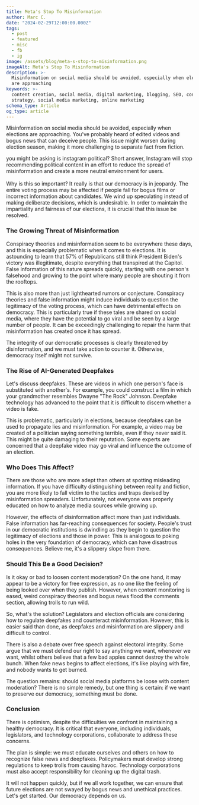 ```yaml
---
title: Meta's Stop To Misinformation
author: Marc C.
date: "2024-02-29T12:00:00.000Z"
tags:
  - post
  - featured
  - misc
  - fb
  - ig
image: /assets/blog/meta-s-stop-to-misinformation.png
imageAlt: Meta's Stop To Misinformation
description: >-
  Misinformation on social media should be avoided, especially when elections
  are approaching
keywords: >-
  content creation, social media, digital marketing, blogging, SEO, content
  strategy, social media marketing, online marketing
schema_type: Article
og_type: article
---
```

Misinformation on social media should be avoided, especially when elections are approaching. You've probably heard of edited videos and bogus news that can deceive people. This issue might worsen during election season, making it more challenging to separate fact from fiction.

you might be asking is instagram political? Short answer, Instagram will stop recommending political content in an effort to reduce the spread of misinformation and create a more neutral environment for users.\
\
Why is this so important? It really is that our democracy is in jeopardy. The entire voting process may be affected if people fall for bogus films or incorrect information about candidates. We wind up speculating instead of making deliberate decisions, which is undesirable. In order to maintain the impartiality and fairness of our elections, it is crucial that this issue be resolved.

### **The Growing Threat of Misinformation**

Conspiracy theories and misinformation seem to be everywhere these days, and this is especially problematic when it comes to elections. It is astounding to learn that 57% of Republicans still think President Biden's victory was illegitimate, despite everything that transpired at the Capitol. False information of this nature spreads quickly, starting with one person's falsehood and growing to the point where many people are shouting it from the rooftops.

This is also more than just lighthearted rumors or conjecture. Conspiracy theories and false information might induce individuals to question the legitimacy of the voting process, which can have detrimental effects on democracy. This is particularly true if these tales are shared on social media, where they have the potential to go viral and be seen by a large number of people. It can be exceedingly challenging to repair the harm that misinformation has created once it has spread.

The integrity of our democratic processes is clearly threatened by disinformation, and we must take action to counter it. Otherwise, democracy itself might not survive.

### **The Rise of AI-Generated Deepfakes**

Let's discuss deepfakes. These are videos in which one person's face is substituted with another's. For example, you could construct a film in which your grandmother resembles Dwayne "The Rock" Johnson. Deepfake technology has advanced to the point that it is difficult to discern whether a video is fake.

This is problematic, particularly in elections, because deepfakes can be used to propagate lies and misinformation. For example, a video may be created of a politician saying something terrible, even if they never said it. This might be quite damaging to their reputation. Some experts are concerned that a deepfake video may go viral and influence the outcome of an election.

### **Who Does This Affect?**

There are those who are more adept than others at spotting misleading information. If you have difficulty distinguishing between reality and fiction, you are more likely to fall victim to the tactics and traps devised by misinformation spreaders. Unfortunately, not everyone was properly educated on how to analyze media sources while growing up.

However, the effects of disinformation affect more than just individuals. False information has far-reaching consequences for society. People's trust in our democratic institutions is dwindling as they begin to question the legitimacy of elections and those in power. This is analogous to poking holes in the very foundation of democracy, which can have disastrous consequences. Believe me, it's a slippery slope from there.

### **Should This Be a Good Decision?**

Is it okay or bad to loosen content moderation? On the one hand, it may appear to be a victory for free expression, as no one like the feeling of being looked over when they publish. However, when content monitoring is eased, weird conspiracy theories and bogus news flood the comments section, allowing trolls to run wild.

So, what's the solution? Legislators and election officials are considering how to regulate deepfakes and counteract misinformation. However, this is easier said than done, as deepfakes and misinformation are slippery and difficult to control.

There is also a debate over free speech against electoral integrity. Some argue that we must defend our right to say anything we want, whenever we want, whilst others believe that a few bad apples cannot destroy the whole bunch. When fake news begins to affect elections, it's like playing with fire, and nobody wants to get burned.

The question remains: should social media platforms be loose with content moderation? There is no simple remedy, but one thing is certain: if we want to preserve our democracy, something must be done.

### **Conclusion**

There is optimism, despite the difficulties we confront in maintaining a healthy democracy. It is critical that everyone, including individuals, legislators, and technology corporations, collaborate to address these concerns.

The plan is simple: we must educate ourselves and others on how to recognize false news and deepfakes. Policymakers must develop strong regulations to keep trolls from causing havoc. Technology corporations must also accept responsibility for cleaning up the digital trash.

It will not happen quickly, but if we all work together, we can ensure that future elections are not swayed by bogus news and unethical practices. Let's get started. Our democracy depends on us.
